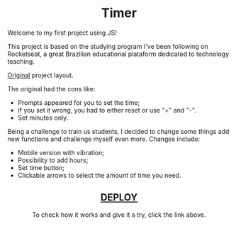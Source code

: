 <div align="center">
  <h1>Timer</h1>
</div>

Welcome to my first project using JS!

This project is based on the studying program I've been following on Rocketseat, a great Brazilian educational plataform dedicated to technology teaching.

[Original](https://www.figma.com/file/Pw8yMsK7HFkD6aISZt6gPA/Stage-05---Focus-Timer-2.0/duplicate?node-id=0%3A1) project layout.

The original had the cons like:

- Prompts appeared for you to set the time;
- If you set it wrong, you had to either reset or use "+" and "-".
- Set minutes only.

Being a challenge to train us students, I decided to change some things add new functions and challenge myself even more.
Changes include:

- Mobile version with vibration;
- Possibility to add hours;
- Set time button;
- Clickable arrows to select the amount of time you need.

<div align="center">
  
<a href="https://henriquekishida.github.io/Timer/"> <h2> DEPLOY </h2></a>
  
To check how it works and give it a try, click the link above.
</div>
